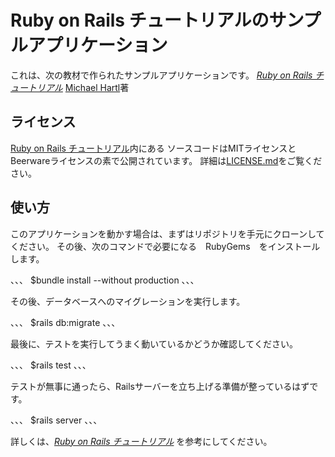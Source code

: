 # Ruby on Rails チュートリアルのサンプルアプリケーション

これは、次の教材で作られたサンプルアプリケーションです。
[*Ruby on Rails チュートリアル*](https://railstutorial.jp/)
[Michael Hartl](http://www.michaelhartl.com/)著

## ライセンス

[Ruby on Rails チュートリアル](https://railstutorial.jp/)内にある
ソースコードはMITライセンスとBeerwareライセンスの素で公開されています。
詳細は[LICENSE.md](LICENSE.md)をご覧ください。

## 使い方

このアプリケーションを動かす場合は、まずはリポジトリを手元にクローンしてください。
その後、次のコマンドで必要になる　RubyGems　をインストールします。

、、、
$bundle install --without production
、、、

その後、データベースへのマイグレーションを実行します。

、、、
$rails db:migrate
、、、

最後に、テストを実行してうまく動いているかどうか確認してください。

、、、
$rails test
、、、

テストが無事に通ったら、Railsサーバーを立ち上げる準備が整っているはずです。

、、、
$rails server
、、、

詳しくは、[*Ruby on Rails チュートリアル*](https://railstutorial.jp/)
を参考にしてください。